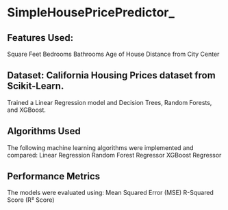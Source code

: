 # SimpleHousePricePredictor_
## Features Used:
Square Feet
Bedrooms
Bathrooms
Age of House
Distance from City Center
## Dataset: California Housing Prices dataset from Scikit-Learn.
Trained a Linear Regression model and Decision Trees, Random Forests, and XGBoost.
## Algorithms Used
The following machine learning algorithms were implemented and compared:
Linear Regression
Random Forest Regressor
XGBoost Regressor
## Performance Metrics
The models were evaluated using:
Mean Squared Error (MSE)
R-Squared Score (R² Score)

